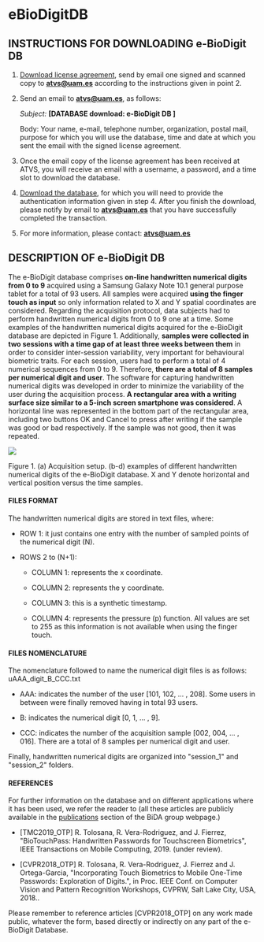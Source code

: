 # eBioDigitDB


## INSTRUCTIONS FOR DOWNLOADING e-BioDigit DB 
1) [Download license agreement](http://atvs.ii.uam.es/atvs/licenses/e-BioDigit_License.pdf), send by email one signed and scanned copy to **atvs@uam.es** according to the instructions given in point 2.
 
 
2) Send an email to **atvs@uam.es**, as follows:

   *Subject:* **[DATABASE download: e-BioDigit DB ]**

   Body: Your name, e-mail, telephone number, organization, postal mail, purpose for which you will use the database, time and date at which you sent the email with the signed license agreement.
 

3) Once the email copy of the license agreement has been received at ATVS, you will receive an email with a username, a password, and a time slot to download the database.
 

4) [Download the database](http://atvs.ii.uam.es/atvs/intranet/free_DB/e-BioDigit), for which you will need to provide the authentication information given in step 4. After you finish the download, please notify by email to **atvs@uam.es** that you have successfully completed the transaction.
 

5) For more information, please contact: **atvs@uam.es**

## DESCRIPTION OF e-BioDigit DB

The e-BioDigit database comprises **on-line handwritten numerical digits from 0 to 9** acquired using a Samsung Galaxy Note 10.1 general purpose tablet for a total of 93 users. All samples were acquired **using the finger touch as input** so only information related to X and Y spatial coordinates are considered. Regarding the acquisition protocol, data subjects had to perform handwritten numerical digits from 0 to 9 one at a time. Some examples of the handwritten numerical digits acquired for the e-BioDigit database are depicted in Figure 1. Additionally, **samples were collected in two sessions with a time gap of at least three weeks between them** in order to consider inter-session variability, very important for behavioural biometric traits. For each session, users had to perform a total of 4 numerical sequences from 0 to 9. Therefore, **there are a total of 8 samples per numerical digit and user**. The software for capturing handwritten numerical digits was developed in order to minimize the variability of the user during the acquisition process. **A rectangular area with a writing surface size similar to a 5-inch screen smartphone was considered**. A horizontal line was represented in the bottom part of the rectangular area, including two buttons OK and Cancel to press after writing if the sample was good or bad respectively. If the sample was not good, then it was repeated.

![]( http://atvs.ii.uam.es/atvs/e_BioDigitDB_acquisition.png )


Figure 1. (a) Acquisition setup. (b-d) examples of different handwritten numerical digits of the e-BioDigit database. X and Y denote horizontal and vertical position versus the time samples.


#### FILES FORMAT
The handwritten numerical digits are stored in text files, where:

+ ROW 1: it just contains one entry with the number of sampled points of the numerical digit (N).

+ ROWS 2 to (N+1): 

  + COLUMN 1: represents the x coordinate.

  + COLUMN 2: represents the y coordinate.

  + COLUMN 3: this is a synthetic timestamp.

  + COLUMN 4: represents the pressure (p) function. All values are set to 255 as this information is not available when using the finger touch.

#### FILES NOMENCLATURE
The nomenclature followed to name the numerical digit files is as follows: uAAA_digit_B_CCC.txt

+ AAA: indicates the number of the user [101, 102, ... , 208]. Some users in between were finally removed having in total 93 users.

+ B: indicates the numerical digit [0, 1, ... , 9].

+ CCC: indicates the number of the acquisition sample [002, 004, ... , 016]. There are a total of 8 samples per numerical digit and user.

Finally, handwritten numerical digits are organized into "session_1" and "session_2" folders.

#### REFERENCES
For further information on the database and on different applications where it has been used, we refer the reader to (all these articles are publicly available in the  [publications](http://atvs.ii.uam.es/atvs/listpublications.do) section of the BiDA group webpage.) 
+ [TMC2019_OTP] R. Tolosana, R. Vera-Rodriguez, and J. Fierrez, "BioTouchPass: Handwritten Passwords for Touchscreen Biometrics", IEEE Transactions on Mobile Computing, 2019. (under review).

+ [CVPR2018_OTP] R. Tolosana, R. Vera-Rodriguez, J. Fierrez and J. Ortega-Garcia, "Incorporating Touch Biometrics to Mobile One-Time Passwords: Exploration of Digits.", in Proc. IEEE Conf. on Computer Vision and Pattern Recognition Workshops, CVPRW, Salt Lake City, USA, 2018..

Please remember to reference articles [CVPR2018_OTP] on any work made public, whatever the form, based directly or indirectly on any part of the e-BioDigit Database.
